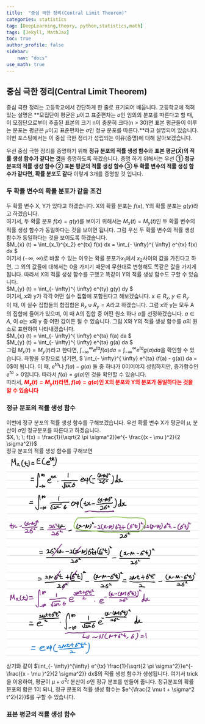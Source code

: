 ```yaml
---
title:  "중심 극한 정리(Central Limit Theorem)"
categories: statistics
tag: [DeepLearning,theory, python,statistics,math]
tags: [Jekyll, MathJax]
toc: true
author_profile: false
sidebar:
    nav: "docs"
use_math: true
---
```


## 중심 극한 정리(Central Limit Theorem)

중심 극한 정리는 고등학교에서 간단하게 한 줄로 표기되어 배웁니다. 고등학교에 적혀 있는 설명은 **모집단이 평균은 $\mu$이고 표준편차는 $\sigma$인 임의의 분포를 따른다고 할 때, 이 모집단으로부터 추출된 표본의 크기 n이 충분히 크다(n > 30)면 표본 평균들이 이루는 분포는 평균은 $\mu$이고 표준편차는 $\sigma$인 정규 분포를 따른다.**라고 설명되어 있습니다. 이번 포스팅에서는 이 중심 극한 정리가 성립되는 이유(증명)에 대해 알아보겠습니다. 

우선 중심 극한 정리를 증명하기 위해 **정규 분포의 적률 생성 함수**와 **표본 평균($\bar{X}$)의 적률 생성 함수가 같다는 것**을 증명하도록 하겠습니다. 증명 하기 위해서는 우선 **① 정규 분포의 적률 생성 함수 ② 표본 평균의 적률 생성 함수 ③ 두 확률 변수의 적률 생성 함수가 같다면, 확률 분포도 같다** 이렇게 3개를 증명할 것 입니다.

### 두 확률 변수의 확률 분포가 같을 조건

두 확률 변수 X, Y가 있다고 하겠습니다. X의 확률 분포는 $f(x)$, Y의 확률 분포는 $g(y)$라고 하겠습니다.    
여기서, 두 확률 분포 $f(x)=g(y)$를 보이기 위해서는 $M_{x}(t) = M_{y} (t)$인 두 확률 변수의 적률 생성 함수가 동일하다는 것을 보이면 됩니다. 그럼 우선 두 확률 변수의 적률 생성 함수가 동일하다는 것을 보이도록 하겠습니다.    
$M_{x} (t) = \int_{x_1}^{x_2} e^{tx} f(x) dx = \int_{- \infty}^{ \infty} e^{tx} f(x) dx $   
여기서 ($- \infty$, $\infty$)로 바꿀 수 있는 이유는 확률 분포가$x_1$에서 $x_2$사이의 값을 가진다고 하면, 그 외의 값들에 대해서는 0을 가지기 때문에 무한대로 변형해도 똑같은 값을 가지게 됩니다. 따라서 X의 적률 생성 함수를 구했고 똑같이 Y의 적률 생성 함수도 구할 수 있습니다.   
$M_{y} (t) = \int_{- \infty}^{ \infty} e^{ty} g(y) dy $    
여기서, x와 y가 각각 어떤 실수 집합에 포함된다고 해보겠습니다. $x \in R_x, \; y \in R_y$   
이 때, 이 실수 집합들의 합집합은 $R_x \cup R_y= A$라고 하겠습니다. 그럼 x와 y는 모두 A의 집합에 들어가 있으며, 이 때 A의 집합 중 어떤 원소 하나 $a$를 선정하겠습니다. $a \in A$, 이 $a$는 x와 y 중 어떤 값이든 될 수 있습니다. 그럼 X와 Y의 적률 생성 함수를 $a$의 원소로 표현하여 나타내겠습니다.   
$M_{x} (t) = \int_{- \infty}^{ \infty} e^{ta} f(a) da $   
$M_{y} (t) = \int_{- \infty}^{ \infty} e^{ta} g(a) da $   
그럼 $M_x (t) = M_y (t)$라고 한다면, $\int_{- \infty}^{ \infty} e^{ta} f(a) da = \int_{- \infty}^{ \infty} e^{ta} g(a) da$을 확인할 수 있습니다. 좌항을 우항으로 넘기면, $ \int_{- \infty}^{ \infty} e^{ta} (f(a) - g(a)) da = 0$이 됩니다. 이 때, $e^{ta}$나 $f(a) - g(a)$ 둘 중 하나가 0이어야지 성립하지만, 증가함수인 $e^{ta} > 0$입니다. 따라서 $f(a) = g(a)$인 것을 확인할 수 있습니다.   
따라서, <span style='color:red'>**$M_x (t) = M_y (t)$라면, $f(a) = g(a)$인 X의 분포와 Y의 분포가 동일하다는 것을 알 수 있습니다**</span>   

### 정규 분포의 적률 생성 함수

이번에 정규 분포의 적률 생성 함수를 구해보겠습니다. 우선 확률 변수 X가 평균이 $\mu$, 분산이 $\sigma$인 정규분포를 따른다고 하겠습니다.   
$X, \; \; f(x) = \frac{1}{\sqrt{2 \pi \sigma^2}}e^{- \frac{(x - \mu )^2}{2 \sigma^2}}$   
정규 분포의 적률 생성 함수를 구해보면   
<img src="../../../assets/images/statistics/2023-11-03-Central limit theorem/CTL1.jpg" alt="CTL1" style="zoom:80%;">   
상기와 같이 $\int_{- \infty}^{\infty} e^{tx} \frac{1}{\sqrt{2 \pi \sigma^2}}e^{- \frac{(x - \mu )^2}{2 \sigma^2}} dx$의 적률 생성 함수가 생성됩니다. 여기서 trick을 이용하여, 평균이 $\mu + \sigma^2 t$ 분산이 $\sigma$인 정규 분포를 만들어 줍니다. 정규분포의 확률 분포의 합은 1이 되니, 정규 분포의 적률 생성 함수는 $e^{\frac{2 \mu t + \sigma^2 t^2}{2}}$를 구할 수 있습니다. 

### 표본 평균의 적률 생성 함수
